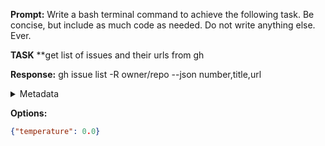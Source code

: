 **Prompt:**
Write a bash terminal command to achieve the following task.
Be concise, but include as much code as needed. Do not write anything else. Ever.

**TASK**
**get list of issues and their urls from gh


**Response:**
gh issue list -R owner/repo --json number,title,url

<details><summary>Metadata</summary>

- Duration: 1475 ms
- Datetime: 2024-01-02T10:51:14.609084
- Model: gpt-4-1106-preview

</details>

**Options:**
```json
{"temperature": 0.0}
```

